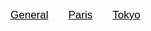 <!DOCTYPE html>
<html>
<head>
<style>
	body {
		font-family: "Times New Roman", Times, serif;
	}
	
	.tab {
		overflow: hidden;
	}
	.tab button {
		background-color: inherit;
		float: left;
		border: none;
		outline: none;
		cursor: pointer;
		padding: 14px 16px;
		transition: 0.1s;
		font-size: 17px;
		font-family: "Times New Roman", Times, serif;
		text-decoration: underline;
	}
	.tab button.active {
		background-color: #fbfbfb;
	}
	.tabcontent {
		display: none;
		padding: 6px 12px;
		border-top: none;
	}
</style>
</head>
<body>

<div class="tab">
  <button class="tablinks" onclick="openCity(event, 'General')">General</button>
  <button class="tablinks" onclick="openCity(event, 'Paris')">Paris</button>
  <button class="tablinks" onclick="openCity(event, 'Tokyo')">Tokyo</button>
</div>

<div id="General" class="tabcontent">
	Fuel: <span id="fuel">0</span> Fuel
	
	
</div>

<div id="Paris" class="tabcontent">
  <h3>Paris</h3>
  <p>Paris is the capital of France.</p> 
</div>

<div id="Tokyo" class="tabcontent">
  <h3>Tokyo</h3>
  <p>Tokyo is the capital of Japan.</p>
</div>

<script>
function openCity(evt, cityName) {
    var i, tabcontent, tablinks;
    tabcontent = document.getElementsByClassName("tabcontent");
    for (i = 0; i < tabcontent.length; i++) {
        tabcontent[i].style.display = "none";
    }
    tablinks = document.getElementsByClassName("tablinks");
    for (i = 0; i < tablinks.length; i++) {
        tablinks[i].className = tablinks[i].className.replace(" active", "");
    }
    document.getElementById(cityName).style.display = "block";
    evt.currentTarget.className += " active";
}
</script>
     
</body>
</html>
